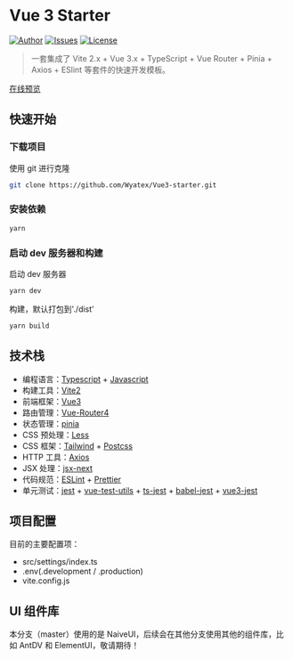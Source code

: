 # Vue 3 Starter

[![Author](https://img.shields.io/badge/Author-Wyatex-green)](https://github.com/Wyatex/)
[![Issues](https://img.shields.io/github/issues/Wyatex/Vue3-starter)](https://github.com/Wyatex/Vue3-starter/issues)
[![License](https://img.shields.io/badge/License-MIT-yellowgreen)](https://github.com/Wyatex/Vue3-starter/blob/master/LICENSE)

> 一套集成了 Vite 2.x + Vue 3.x + TypeScript + Vue Router + Pinia + Axios + ESlint 等套件的快速开发模板。

[在线预览](https://wyatex.gitee.io/vue3-starter/)

## 快速开始

### 下载项目

使用 git 进行克隆

```sh
git clone https://github.com/Wyatex/Vue3-starter.git
```

### 安装依赖

```sh
yarn
```

### 启动 dev 服务器和构建

启动 dev 服务器

```sh
yarn dev
```

构建，默认打包到'./dist'

```sh
yarn build
```

## 技术栈

- 编程语言：[Typescript](https://www.typescriptlang.org/zh/) + [Javascript](https://www.javascript.com/)
- 构建工具：[Vite2](https://vitejs.cn/)
- 前端框架：[Vue3](https://v3.cn.vuejs.org/)
- 路由管理：[Vue-Router4](https://next.router.vuejs.org/zh/index.html)
- 状态管理：[pinia](https://pinia.esm.dev/)
- CSS 预处理：[Less](https://less.bootcss.com/)
- CSS 框架：[Tailwind](https://www.tailwindcss.cn/) + [Postcss](https://www.postcss.com.cn/)
- HTTP 工具：[Axios](https://axios-http.com/)
- JSX 处理：[jsx-next](https://github.com/vuejs/jsx-next)
- 代码规范：[ESLint](https://eslint.org/) + [Prettier](https://prettier.io/)
- 单元测试：[jest](https://jestjs.io/) + [vue-test-utils](https://vue-test-utils.vuejs.org/zh/) + [ts-jest](https://kulshekhar.github.io/ts-jest/) + [babel-jest](https://www.npmjs.com/package/babel-jest) + [vue3-jest](https://github.com/kulshekhar/ts-jest/)

## 项目配置

目前的主要配置项：

- src/settings/index.ts
- .env(.development / .production)
- vite.config.js

## UI 组件库

本分支（master）使用的是 NaiveUI，后续会在其他分支使用其他的组件库，比如 AntDV 和 ElementUI，敬请期待！
